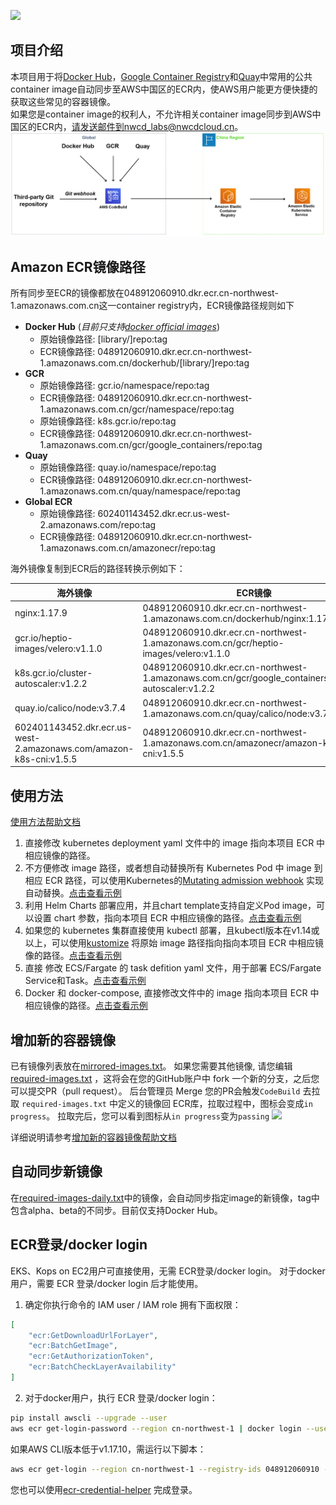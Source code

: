 ![](https://codebuild.ap-northeast-1.amazonaws.com/badges?uuid=eyJlbmNyeXB0ZWREYXRhIjoicjlSNndlSGg4ZkJPQXF0Z1hIQnJIaFZES2VvN2tmUllKTjNEemJGeDVKZU5UUUt5eWdWT0Jrd0NZc2xweHROZFV1dEdXNmJLOVZmUGF1Tnl3ZmRSd1ZBPSIsIml2UGFyYW1ldGVyU3BlYyI6Ik5rNkxrdTZnR21GLzl4YzkiLCJtYXRlcmlhbFNldFNlcmlhbCI6MX0%3D&branch=master)


## 项目介绍
本项目用于将[Docker Hub](https://hub.docker.com/)，[Google Container Registry](https://console.cloud.google.com/gcr/images/google-containers/GLOBAL?pli=1)和[Quay](https://quay.io/search)中常用的公共container image自动同步至AWS中国区的ECR内，使AWS用户能更方便快捷的获取这些常见的容器镜像。  
如果您是container image的权利人，不允许相关container image同步到AWS中国区的ECR内，请发送邮件到nwcd_labs@nwcdcloud.cn。  
![](./resources/deployment.png)

## Amazon ECR镜像路径
所有同步至ECR的镜像都放在048912060910.dkr.ecr.cn-northwest-1.amazonaws.com.cn这一container registry内，ECR镜像路径规则如下
* **Docker Hub** (*目前只支持[docker official images](https://github.com/docker-library/official-images)*)
    * 原始镜像路径: [library/]repo:tag
    * ECR镜像路径: 048912060910.dkr.ecr.cn-northwest-1.amazonaws.com.cn/dockerhub/[library/]repo:tag
* **GCR**
    * 原始镜像路径: gcr.io/namespace/repo:tag
    * ECR镜像路径: 048912060910.dkr.ecr.cn-northwest-1.amazonaws.com.cn/gcr/namespace/repo:tag
    * 原始镜像路径: k8s.gcr.io/repo:tag
    * ECR镜像路径: 048912060910.dkr.ecr.cn-northwest-1.amazonaws.com.cn/gcr/google_containers/repo:tag
* **Quay**
    * 原始镜像路径: quay.io/namespace/repo:tag
    * ECR镜像路径: 048912060910.dkr.ecr.cn-northwest-1.amazonaws.com.cn/quay/namespace/repo:tag
* **Global ECR**
    * 原始镜像路径: 602401143452.dkr.ecr.us-west-2.amazonaws.com/repo:tag
    * ECR镜像路径: 048912060910.dkr.ecr.cn-northwest-1.amazonaws.com.cn/amazonecr/repo:tag 

海外镜像复制到ECR后的路径转换示例如下：

| 海外镜像         | ECR镜像  |
|------------    |---------|
| nginx:1.17.9  | 048912060910.dkr.ecr.cn-northwest-1.amazonaws.com.cn/dockerhub/nginx:1.17.9 |
| gcr.io/heptio-images/velero:v1.1.0 | 048912060910.dkr.ecr.cn-northwest-1.amazonaws.com.cn/gcr/heptio-images/velero:v1.1.0 |
| k8s.gcr.io/cluster-autoscaler:v1.2.2 | 048912060910.dkr.ecr.cn-northwest-1.amazonaws.com.cn/gcr/google_containers/cluster-autoscaler:v1.2.2 |
| quay.io/calico/node:v3.7.4 | 048912060910.dkr.ecr.cn-northwest-1.amazonaws.com.cn/quay/calico/node:v3.7.4 |
| 602401143452.dkr.ecr.us-west-2.amazonaws.com/amazon-k8s-cni:v1.5.5 | 048912060910.dkr.ecr.cn-northwest-1.amazonaws.com.cn/amazonecr/amazon-k8s-cni:v1.5.5 |

## 使用方法
[使用方法帮助文档](docs/container-mirror-usage-guide.md)

1. 直接修改 kubernetes deployment yaml 文件中的 image 指向本项目 ECR 中相应镜像的路径。
2. 不方便修改 image 路径，或者想自动替换所有 Kubernetes Pod 中 image 到相应 ECR 路径，可以使用Kubernetes的[Mutating admission webhook](webhook/README.md) 实现自动替换。[点击查看示例](webhook/README.md)
3. 利用 Helm Charts 部署应用，并且chart template支持自定义Pod image，可以设置 chart 参数，指向本项目 ECR 中相应镜像的路径。[点击查看示例](docs/helm-chart-useage-guide.md)
4. 如果您的 kubernetes 集群直接使用 kubectl 部署，且kubectl版本在v1.14或以上，可以使用[kustomize](kustomize/README.md) 将原始 image 路径指向指向本项目 ECR 中相应镜像的路径。[点击查看示例](kustomize/README.md)
5. 直接 修改 ECS/Fargate 的 task defition yaml 文件，用于部署 ECS/Fargate Service和Task。[点击查看示例](docs/ecs-fargate-useage-guide.md)
6. Docker 和 docker-compose, 直接修改文件中的 image 指向本项目 ECR 中相应镜像的路径。[点击查看示例](docs/docker-docker-compose-usage-guide.md)

## 增加新的容器镜像
已有镜像列表放在[mirrored-images.txt](./mirror/mirrored-images.txt)。 
如果您需要其他镜像, 请您编辑 [required-images.txt](./mirror/required-images.txt) ，这将会在您的GitHub账户中 fork 一个新的分支，之后您可以提交PR（pull request）。 
后台管理员 Merge 您的PR会触发`CodeBuild` 去拉取 `required-images.txt` 中定义的镜像回 ECR库，拉取过程中，图标会变成`in progress`。 拉取完后，您可以看到图标从`in progress`变为`passing`
![](https://codebuild.ap-northeast-1.amazonaws.com/badges?uuid=eyJlbmNyeXB0ZWREYXRhIjoicjlSNndlSGg4ZkJPQXF0Z1hIQnJIaFZES2VvN2tmUllKTjNEemJGeDVKZU5UUUt5eWdWT0Jrd0NZc2xweHROZFV1dEdXNmJLOVZmUGF1Tnl3ZmRSd1ZBPSIsIml2UGFyYW1ldGVyU3BlYyI6Ik5rNkxrdTZnR21GLzl4YzkiLCJtYXRlcmlhbFNldFNlcmlhbCI6MX0%3D&branch=master)

详细说明请参考[增加新的容器镜像帮助文档](docs/how-to-request-new-container-image.md)

## 自动同步新镜像
在[required-images-daily.txt](./mirror/required-images-daily.txt)中的镜像，会自动同步指定image的新镜像，tag中包含alpha、beta的不同步。目前仅支持Docker Hub。  

## ECR登录/docker login
EKS、Kops on EC2用户可直接使用，无需 ECR登录/docker login。
对于docker用户，需要 ECR 登录/docker login 后才能使用。

1. 确定你执行命令的 IAM user / IAM role 拥有下面权限：
```json
[
    "ecr:GetDownloadUrlForLayer",
    "ecr:BatchGetImage",
    "ecr:GetAuthorizationToken",
    "ecr:BatchCheckLayerAvailability"
]
```

2. 对于docker用户，执行 ECR 登录/docker login：
```bash
pip install awscli --upgrade --user
aws ecr get-login-password --region cn-northwest-1 | docker login --username AWS --password-stdin 048912060910.dkr.ecr.cn-northwest-1.amazonaws.com.cn
```

如果AWS CLI版本低于v1.17.10，需运行以下脚本：
```bash
aws ecr get-login --region cn-northwest-1 --registry-ids 048912060910 --no-include-email | sh
```

您也可以使用[ecr-credential-helper](https://github.com/awslabs/amazon-ecr-credential-helper) 完成登录。
